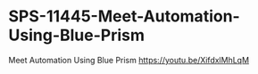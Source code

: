 # SPS-11445-Meet-Automation-Using-Blue-Prism
Meet Automation Using Blue Prism
https://youtu.be/XifdxlMhLqM
